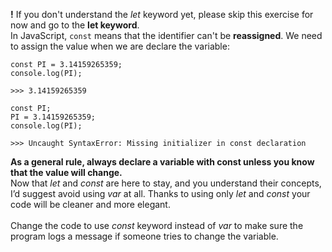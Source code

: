 **!** If you don't understand the _let_ keyword yet, please skip this exercise for now and go to the **let keyword**.
\
In JavaScript, `const` means that the identifier can't be **reassigned**. We need to assign the value when we are declare the variable:
```
const PI = 3.14159265359;
console.log(PI);

>>> 3.14159265359
```
```
const PI;
PI = 3.14159265359;
console.log(PI);

>>> Uncaught SyntaxError: Missing initializer in const declaration
```
**As a general rule, always declare a variable with const unless you know that the value will change.**
\
Now that _let_ and _const_ are here to stay, and you understand their concepts, I’d suggest avoid using _var_ at all.
Thanks to using only _let_ and _const_ your code will be cleaner and more elegant.
\
\
Change the code to use _const_ keyword instead of _var_ to make sure the program logs a message if someone tries to change the variable.
